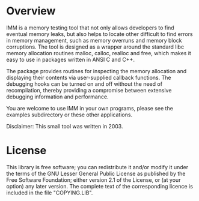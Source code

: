 Overview
========

IMM is a memory testing tool that not only allows developers
to find eventual memory leaks, but also helps to locate other
difficult to find errors in memory management, such as memory
overruns and memory block corruptions. The tool is designed
as a wrapper around the standard libc memory allocation
routines malloc, calloc, realloc and free, which makes it
easy to use in packages written in ANSI C and C++.

The package provides routines for inspecting the memory
allocation and displaying their contents via user-supplied
callback functions. The debugging hooks can be turned on and
off without the need of recompilation, thereby providing a
compromise between extensive debugging information and performance.

You are welcome to use IMM in your own programs, please see
the examples subdirectory or these other applications.

Disclaimer: This small tool was written in 2003.

License
=======

This library is free software; you can redistribute it and/or
modify it under the terms of the GNU Lesser General Public
License as published by the Free Software Foundation; either
version 2.1 of the License, or (at your option) any later version.
The complete text of the corresponding licence is included in
the file "COPYING.LIB".
